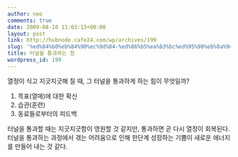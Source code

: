 ```yaml
---
author: neo
comments: true
date: 2009-08-10 11:03:13+00:00
layout: post
link: http://hubnode.cafe24.com/wp/archives/199
slug: '%ed%84%b0%eb%84%90%ec%9d%84-%ed%86%b5%ea%b3%bc%ed%95%98%eb%8a%94-%ed%9e%98'
title: 터널을 통과하는 힘
wordpress_id: 199
---
```


열정이 식고 지긋지긋해 질 때, 그 터널을 통과하게 하는 힘이 무엇일까?

1. 목표(열매)에 대한 확신
2. 습관(훈련)
3. 동료들로부터의 피드백

터널을 통과할 때는 지긋지긋함이 영원할 것 같지만, 통과하면 곧 다시 열정이 회복된다. 터널을 통과하는 과정에서 겪는 어려움으로 인해 한단계 성장하는 기쁨이 새로운 에너지를 만들어 내는 것 같다.
